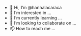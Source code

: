 - 👋 Hi, I’m @hanhalacaraca
- 👀 I’m interested in ...
- 🌱 I’m currently learning ...
- 💞️ I’m looking to collaborate on ...
- 📫 How to reach me ...

<!---
hanhalacaraca/hanhalacaraca is a ✨ special ✨ repository because its `README.md` (this file) appears on your GitHub profile.
You can click the Preview link to take a look at your changes.
--->
